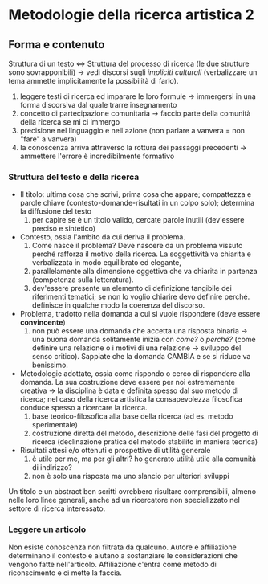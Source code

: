 # Metodologie della ricerca artistica 2

## Forma e contenuto

Struttura di un testo <=> Struttura del processo di ricerca (le due strutture sono sovrapponibili) -> vedi discorsi sugli *impliciti culturali* (verbalizzare un tema ammette implicitamente la possibilità di farlo).

1) leggere testi di ricerca ed imparare le loro formule -> immergersi in una forma discorsiva dal quale trarre insegnamento
2) concetto di partecipazione comunitaria -> faccio parte della comunità della ricerca se mi ci immergo
3) precisione nel linguaggio e nell'azione (non parlare a vanvera = non "fare" a vanvera)
4) la conoscenza arriva attraverso la rottura dei passaggi precedenti -> ammettere l'errore è incredibilmente formativo

### Struttura del testo e della ricerca

- Il titolo: ultima cosa che scrivi, prima cosa che appare; compattezza e parole chiave (contesto-domande-risultati in un colpo solo); determina la diffusione del testo
  1) per capire se è un titolo valido, cercate parole inutili (dev'essere preciso e sintetico)
- Contesto, ossia l'ambito da cui deriva il problema. 
  1) Come nasce il problema? Deve nascere da un problema vissuto perché rafforza il motivo della ricerca. La soggettività va chiarita e verbalizzata in modo equilibrato ed elegante, 
  2) parallelamente alla dimensione oggettiva che va chiarita in partenza (competenza sulla letteratura).
  3) dev'essere presente un elemento di definizione tangibile dei riferimenti tematici; se non lo voglio chiarire devo definire perché. definisce in qualche modo la coerenza del discorso.
- Problema, tradotto nella domanda a cui si vuole rispondere (deve essere **convincente**) 
  1) non può essere una domanda che accetta una risposta binaria -> una buona domanda solitamente inizia con *come?* o *perché?* (come definire una relazione o i motivi di una relazione -> sviluppo del senso critico). Sappiate che la domanda CAMBIA e se si riduce va benissimo.
- Metodologie adottate, ossia come rispondo o cerco di rispondere alla domanda. La sua costruzione deve essere per noi estremamente creativa -> la disciplina è data e definita spesso dal suo metodo di ricerca; nel caso della ricerca artistica la consapevolezza filosofica conduce spesso a ricercare la ricerca.
  1) base teorico-filosofica alla base della ricerca (ad es. metodo sperimentale)
  2) costruzione diretta del metodo, descrizione delle fasi del progetto di ricerca (declinazione pratica del metodo stabilito in maniera teorica)
- Risultati attesi e/o ottenuti e prospettive di utilità generale
  1) è utile per me, ma per gli altri? ho generato utilità utile alla comunità di indirizzo?
  2) non è solo una risposta ma uno slancio per ulteriori sviluppi

Un titolo e un abstract ben scritti ovrebbero risultare comprensibili, almeno nelle loro linee generali, anche ad un ricercatore non specializzato nel settore di ricerca interessato.

### Leggere un articolo

Non esiste conoscenza non filtrata da qualcuno. Autore e affiliazione determinano il contesto e aiutano a sostanziare le considerazioni che vengono fatte nell'articolo. Affiliazione c'entra come metodo di riconscimento e ci mette la faccia.

